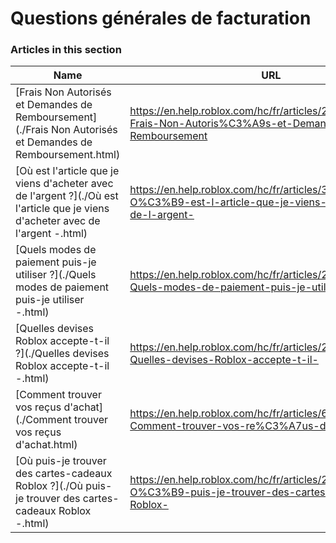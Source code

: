 # Questions générales de facturation  
### Articles in this section
Name|URL
-|-
[Frais Non Autorisés et Demandes de Remboursement](./Frais Non Autorisés et Demandes de Remboursement.html) |https://en.help.roblox.com/hc/fr/articles/203312650-Frais-Non-Autoris%C3%A9s-et-Demandes-de-Remboursement
[Où est l'article que je viens d'acheter avec de l'argent ?](./Où est l'article que je viens d'acheter avec de l'argent -.html) |https://en.help.roblox.com/hc/fr/articles/360000230723-O%C3%B9-est-l-article-que-je-viens-d-acheter-avec-de-l-argent-
[Quels modes de paiement puis-je utiliser ?](./Quels modes de paiement puis-je utiliser -.html) |https://en.help.roblox.com/hc/fr/articles/203312580-Quels-modes-de-paiement-puis-je-utiliser-
[Quelles devises Roblox accepte-t-il ?](./Quelles devises Roblox accepte-t-il -.html) |https://en.help.roblox.com/hc/fr/articles/203312600-Quelles-devises-Roblox-accepte-t-il-
[Comment trouver vos reçus d'achat](./Comment trouver vos reçus d'achat.html) |https://en.help.roblox.com/hc/fr/articles/6852905161876-Comment-trouver-vos-re%C3%A7us-d-achat
[Où puis-je trouver des cartes-cadeaux Roblox ?](./Où puis-je trouver des cartes-cadeaux Roblox -.html) |https://en.help.roblox.com/hc/fr/articles/203312720-O%C3%B9-puis-je-trouver-des-cartes-cadeaux-Roblox-